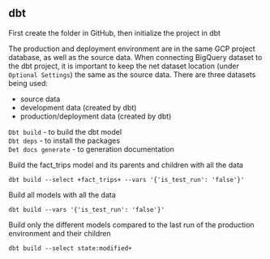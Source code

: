 ## dbt

First create the folder in GitHub, then initialize the project in dbt

The production and deployment environment are in the same GCP project database, as well as the source data.
When connecting BigQuery dataset to the dbt project, it is important to keep the net dataset location (under `Optional Settings`) the same as the source data. There are three datasets being used:

- source data
- development data (created by dbt)
- production/deployment data (created by dbt)

 
`Dbt build` - to build the dbt model <br>
`Dbt deps` - to install the packages <br>
`Det docs generate` - to generation documentation <br>

Build the fact_trips model and its parents and children with all the data

```
dbt build --select +fact_trips+ --vars '{'is_test_run': 'false'}'
```
Build all models with all the data

```
dbt build --vars '{'is_test_run': 'false'}'
```
Build only the different models compared to the last run of the production environment and their children

```
dbt build --select state:modified+
```
